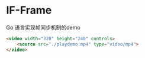 # IF-Frame
Go 语言实现帧同步机制的demo

```HTML
<video width="320" height="240" controls>
    <source src="./playdemo.mp4" type="video/mp4">
</video>
```
